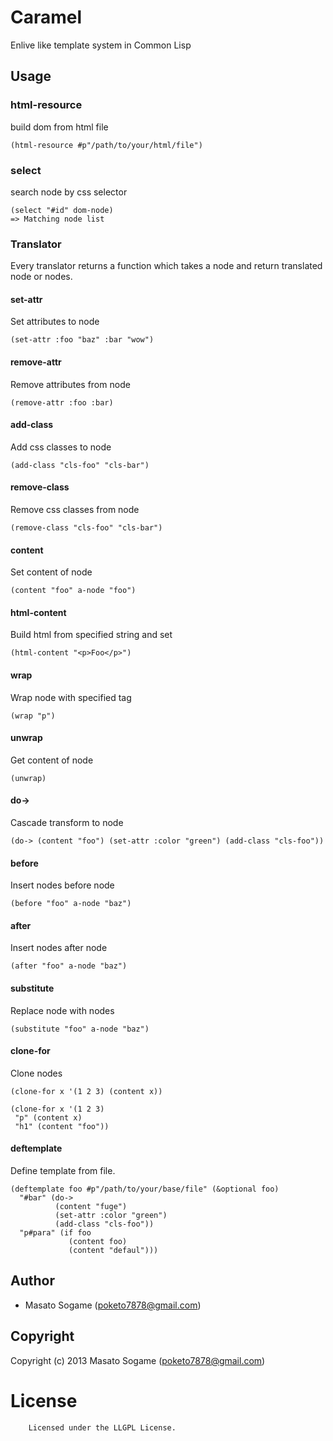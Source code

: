 # Caramel

Enlive like template system in Common Lisp

## Usage

### html-resource

build dom from html file

    (html-resource #p"/path/to/your/html/file")

### select

search node by css selector

    (select "#id" dom-node)
    => Matching node list 

### Translator

Every translator returns a function 
which takes a node and return translated node or nodes.

#### set-attr

Set attributes to node

    (set-attr :foo "baz" :bar "wow")

#### remove-attr

Remove attributes from node

    (remove-attr :foo :bar)


#### add-class

Add css classes to node

    (add-class "cls-foo" "cls-bar")

#### remove-class

Remove css classes from node

    (remove-class "cls-foo" "cls-bar")


#### content

Set content of node

    (content "foo" a-node "foo")

#### html-content

Build html from specified string and set

    (html-content "<p>Foo</p>")


#### wrap

Wrap node with specified tag

    (wrap "p")

#### unwrap

Get content of node

    (unwrap)

#### do->

Cascade transform to node

    (do-> (content "foo") (set-attr :color "green") (add-class "cls-foo"))

#### before

Insert nodes before node
    
    (before "foo" a-node "baz")

#### after

Insert nodes after node

    (after "foo" a-node "baz")

#### substitute
    
Replace node with nodes

    (substitute "foo" a-node "baz")

#### clone-for

Clone nodes

    (clone-for x '(1 2 3) (content x))
    
    (clone-for x '(1 2 3)
     "p" (content x)
     "h1" (content "foo"))

#### deftemplate

Define template from file.

    (deftemplate foo #p"/path/to/your/base/file" (&optional foo)
      "#bar" (do-> 
              (content "fuge") 
              (set-attr :color "green") 
              (add-class "cls-foo"))
      "p#para" (if foo
                 (content foo)
                 (content "defaul")))

## Author

* Masato Sogame (poketo7878@gmail.com)

## Copyright

Copyright (c) 2013 Masato Sogame (poketo7878@gmail.com)

# License

        Licensed under the LLGPL License.


